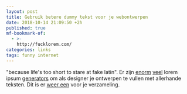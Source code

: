 ```yaml
---
layout: post
title: Gebruik betere dummy tekst voor je webontwerpen
date: 2018-10-14 21:09:50 +2h
published: true
mf-bookmark-of:
  - >-
    http://fucklorem.com/
categories: links
tags: funny internet
---
```

"because life's too short to stare at fake latin". Er zijn [enorm](http://fillerama.io/) [veel](http://lorizzle.nl/) lorem ipsum [generators](http://www.malevole.com/mv/misc/text/) om als designer je ontwerpen te vullen met allerhande teksten. Dit is er [weer een](http://fucklorem.com/) voor je verzameling.
